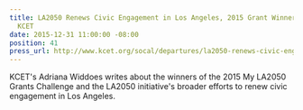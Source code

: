 ```yaml
---
title: LA2050 Renews Civic Engagement in Los Angeles, 2015 Grant Winners Announced,
  KCET
date: 2015-12-31 11:00:00 -08:00
position: 41
press_url: http://www.kcet.org/socal/departures/la2050-renews-civic-engagement-in-los-angeles-2015-grant-winners-announced.html
---
```


KCET's Adriana Widdoes writes about the winners of the 2015 My LA2050 Grants Challenge and the LA2050 initiative's broader efforts to renew civic engagement in Los Angeles.

